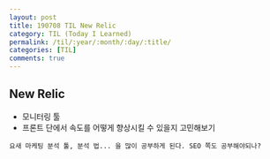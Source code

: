 ```yaml
---
layout: post
title: 190708 TIL New Relic
category: TIL (Today I Learned)
permalink: /til/:year/:month/:day/:title/
categories: [TIL]
comments: true
---
```


## **New Relic** 
- 모니터링 툴
- 프론트 단에서 속도를 어떻게 향상시킬 수 있을지 고민해보기


```
요새 마케팅 분석 툴, 분석 법... 을 많이 공부하게 된다. SEO 쪽도 공부해야되나? 
```
